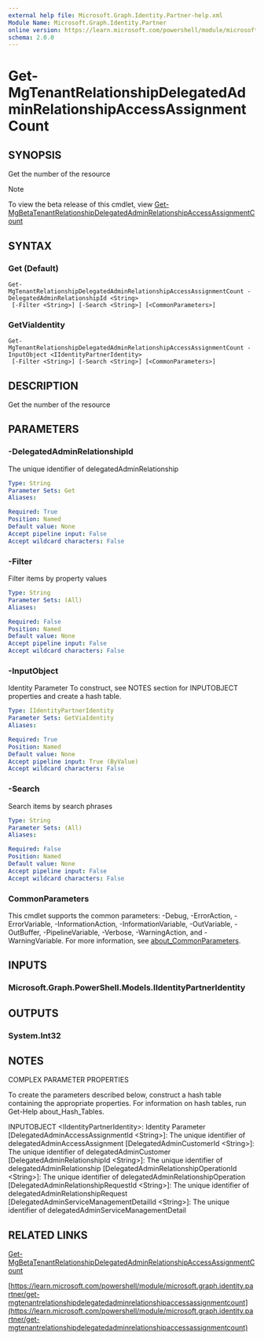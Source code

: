 ```yaml
---
external help file: Microsoft.Graph.Identity.Partner-help.xml
Module Name: Microsoft.Graph.Identity.Partner
online version: https://learn.microsoft.com/powershell/module/microsoft.graph.identity.partner/get-mgtenantrelationshipdelegatedadminrelationshipaccessassignmentcount
schema: 2.0.0
---
```


# Get-MgTenantRelationshipDelegatedAdminRelationshipAccessAssignmentCount

## SYNOPSIS
Get the number of the resource

> [!NOTE]
> To view the beta release of this cmdlet, view [Get-MgBetaTenantRelationshipDelegatedAdminRelationshipAccessAssignmentCount](/powershell/module/Microsoft.Graph.Beta.Identity.Partner/Get-MgBetaTenantRelationshipDelegatedAdminRelationshipAccessAssignmentCount?view=graph-powershell-beta)

## SYNTAX

### Get (Default)
```
Get-MgTenantRelationshipDelegatedAdminRelationshipAccessAssignmentCount -DelegatedAdminRelationshipId <String>
 [-Filter <String>] [-Search <String>] [<CommonParameters>]
```

### GetViaIdentity
```
Get-MgTenantRelationshipDelegatedAdminRelationshipAccessAssignmentCount -InputObject <IIdentityPartnerIdentity>
 [-Filter <String>] [-Search <String>] [<CommonParameters>]
```

## DESCRIPTION
Get the number of the resource

## PARAMETERS

### -DelegatedAdminRelationshipId
The unique identifier of delegatedAdminRelationship

```yaml
Type: String
Parameter Sets: Get
Aliases:

Required: True
Position: Named
Default value: None
Accept pipeline input: False
Accept wildcard characters: False
```

### -Filter
Filter items by property values

```yaml
Type: String
Parameter Sets: (All)
Aliases:

Required: False
Position: Named
Default value: None
Accept pipeline input: False
Accept wildcard characters: False
```

### -InputObject
Identity Parameter
To construct, see NOTES section for INPUTOBJECT properties and create a hash table.

```yaml
Type: IIdentityPartnerIdentity
Parameter Sets: GetViaIdentity
Aliases:

Required: True
Position: Named
Default value: None
Accept pipeline input: True (ByValue)
Accept wildcard characters: False
```

### -Search
Search items by search phrases

```yaml
Type: String
Parameter Sets: (All)
Aliases:

Required: False
Position: Named
Default value: None
Accept pipeline input: False
Accept wildcard characters: False
```

### CommonParameters
This cmdlet supports the common parameters: -Debug, -ErrorAction, -ErrorVariable, -InformationAction, -InformationVariable, -OutVariable, -OutBuffer, -PipelineVariable, -Verbose, -WarningAction, and -WarningVariable. For more information, see [about_CommonParameters](http://go.microsoft.com/fwlink/?LinkID=113216).

## INPUTS

### Microsoft.Graph.PowerShell.Models.IIdentityPartnerIdentity
## OUTPUTS

### System.Int32
## NOTES
COMPLEX PARAMETER PROPERTIES

To create the parameters described below, construct a hash table containing the appropriate properties.
For information on hash tables, run Get-Help about_Hash_Tables.

INPUTOBJECT \<IIdentityPartnerIdentity\>: Identity Parameter
  \[DelegatedAdminAccessAssignmentId \<String\>\]: The unique identifier of delegatedAdminAccessAssignment
  \[DelegatedAdminCustomerId \<String\>\]: The unique identifier of delegatedAdminCustomer
  \[DelegatedAdminRelationshipId \<String\>\]: The unique identifier of delegatedAdminRelationship
  \[DelegatedAdminRelationshipOperationId \<String\>\]: The unique identifier of delegatedAdminRelationshipOperation
  \[DelegatedAdminRelationshipRequestId \<String\>\]: The unique identifier of delegatedAdminRelationshipRequest
  \[DelegatedAdminServiceManagementDetailId \<String\>\]: The unique identifier of delegatedAdminServiceManagementDetail

## RELATED LINKS
[Get-MgBetaTenantRelationshipDelegatedAdminRelationshipAccessAssignmentCount](/powershell/module/Microsoft.Graph.Beta.Identity.Partner/Get-MgBetaTenantRelationshipDelegatedAdminRelationshipAccessAssignmentCount?view=graph-powershell-beta)

[https://learn.microsoft.com/powershell/module/microsoft.graph.identity.partner/get-mgtenantrelationshipdelegatedadminrelationshipaccessassignmentcount](https://learn.microsoft.com/powershell/module/microsoft.graph.identity.partner/get-mgtenantrelationshipdelegatedadminrelationshipaccessassignmentcount)



